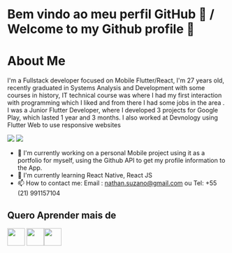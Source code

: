 # Bem vindo ao meu perfil GitHub 👋 / Welcome to my Github profile 👋


# About Me 
I'm a Fullstack developer focused on Mobile Flutter/React, I'm 27 years old, recently graduated in Systems Analysis and Development with some courses in history, IT technical course was where I had my first interaction with programming which I liked and from there I had some jobs in the area . I was a Junior Flutter Developer, where I developed 3 projects for Google Play, which lasted 1 year and 3 months. 
I also worked at Devnology using Flutter Web to use responsive websites

<div>
<a href="https://www.linkedin.com/in/nathan-suzano-53a82910b/" target="_blank"><img src="https://img.shields.io/badge/-LinkedIn-%230077B5?style=for-the-badge&logo=linkedin&logoColor=white"  target="_blank"></a>
<a href="mailto:nathan.suzano@gmail.com" target="_blank"><img src="https://img.shields.io/badge/Gmail-D14836?style=for-the-badge&logo=gmail&logoColor=white"  target="_blank"></a>
  

</div>



- 🔭 I'm currently working on a personal Mobile project using it as a portfolio for myself, using the Github API to get my profile information to the App.
- 🌱 I'm currently learning React Native, React JS
- 📫 How to contact me:  Email : nathan.suzano@gmail.com ou Tel: +55 (21) 991157104



## Quero Aprender mais de

<img src="https://cdn.jsdelivr.net/gh/devicons/devicon/icons/csharp/csharp-original.svg" width="40" height="40"/> <img src="https://cdn.jsdelivr.net/gh/devicons/devicon/icons/dot-net/dot-net-original-wordmark.svg" width="40" height="40"/><img src="https://cdn.jsdelivr.net/gh/devicons/devicon/icons/linux/linux-original.svg" width="40" height="40"/>


  


<!---
NSuzano/NSuzano is a ✨ special ✨ repository because its `README.md` (this file) appears on your GitHub profile.
You can click the Preview link to take a look at your changes.
--->
